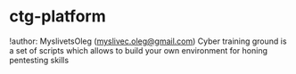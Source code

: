 # ctg-platform
!author: MyslivetsOleg (myslivec.oleg@gmail.com)
Cyber training ground  is a set of scripts which allows to build your own environment for honing pentesting skills
